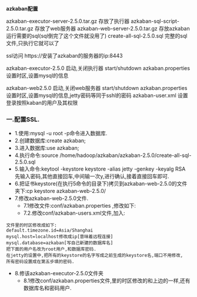 **azkaban配置**

azkaban-executor-server-2.5.0.tar.gz	存放了执行器
azkaban-sql-script-2.5.0.tar.gz		存放了web服务器
azkaban-web-server-2.5.0.tar.gz		存放azkaban运行需要的sql(sql倒完了这个文件就没用了)
create-all-sql-2.5.0.sql	完整的sql文件,只执行它就可以了


ssl访问	https://安装了azkaban的服务器的ip:8443	


azkaban-executor-2.5.0		启动,关闭执行器  start/shutdown
azkaban.properties		设置时区,设置mysql的信息

azkaban-web2.5.0	启动,关闭web服务器 start/shutdown
azkaban.properties	设置时区,设置mysql的信息,jetty密码等同于sshl的密码
azkaban-user.xml	设置登录按照kaban的用户及其权限


### 一.配置SSL.
- 1.使用:mysql -u root -p命令进入数据库.
- 2.创建数据库:create azkaban;
- 3.进入数据库:use azkaban;
- 4.执行命令:source /home/hadoop/azkaban/azkaban-2.5.0/create-all-sql-2.5.0.sql
- 5.输入命令:keytool -keystore keystore -alias jetty -genkey -keyalg RSA
先输入密码,其他直接回车,中间输一次y,进行确认,接着直接回车即可.
- 6.把证书keystore(在执行5命令的目录下)拷贝到azkaban-web-2.5.0的文件夹下:cp keystore azkaban-web-2.5.0/
- 7.修改azkaban-web-2.5.0文件.
	- 7.1修改文件:conf/azkaban.properties ,修改如下:
	- 7.2.修改conf/azkaban-users.xml文件,加入:<user username="admin" password="admin" roles="admin,metrics" />
```
文件里的时区修改成如下:
default.timezone.id=Asia/Shanghai
mysql.host=localhost修改成ip[意味着远程连接]
mysql.database=azkaban[写自己新建的数据库名]
把下面的用户名改为root用户,和数据库密码.
在jetty的设置中,把所有的keystore的名字写成之前生成的keystore名,端口不用修改,
所有密码设置成在第五步填的密码.
```

- 8.修该azkaban-executor-2.5.0文件夹
	- 8.1修改conf/azkaban.properties文件,里的时区修改的和上边的一样,还有数据库名和密码用户.
